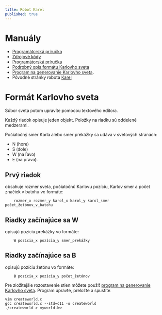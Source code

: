 ```yaml
---
title: Robot Karel
published: true
---
```


# Manuály

- [Programátorská príručka](https://kurzy.kpi.fei.tuke.sk/zap/tutorials/karel-api.html)
- [Zdrojové kódy](https://git.kpi.fei.tuke.sk/kpi/karel-the-robot) 
- [Programátorská príručka](https://kurzy.kpi.fei.tuke.sk/zap/tutorials/karel-api.html)
- [Podrobný opis formátu Karlovho sveta](https://kurzy.kpi.fei.tuke.sk/zap/tutorials/karel-api.html)
- [Program na generovanie Karlovho sveta](createworld.c). 
- Pôvodné stránky robota [Karel](https://www.cs.mtsu.edu/~untch/karel/)

# Formát Karlovho sveta



Súbor sveta potom upravíte pomocou textového editora.

Každý riadok opisuje jeden objekt. Položky na riadku sú oddelené medzerami.

Počiatočný smer Karla alebo smer prekážky sa udáva v svetových stranách:

- N (hore) 
- S (dole) 
- W (na ľavo) 
- E (na pravo).


##  Prvý riadok 
obsahuje rozmer sveta, počiatočnú Karlovu pozíciu, Karlov smer a počet značiek v batohu vo formáte:

```
	rozmer_x rozmer_y karol_x karol_y karol_smer počet_žetónov_v_batohu
```

## Riadky začínajúce sa W 
opisujú pozíciu prekážky vo formáte:

```
	W pozícia_x pozícia_y smer_prekážky
```

## Riadky začínajúce sa B 
opisujú pozíciu žetónu vo formáte:

```
	B pozícia_x pozícia_y počet_žetónov
```



Pre zložitejšie rozostavenie stien môžete použiť [program na generovanie Karlovho sveta](createworld.c). 
Program upravte, preložte a spustite:

```
vim createworld.c
gcc createworld.c --std=c11 -o createworld
./createworld > myworld.kw
```


